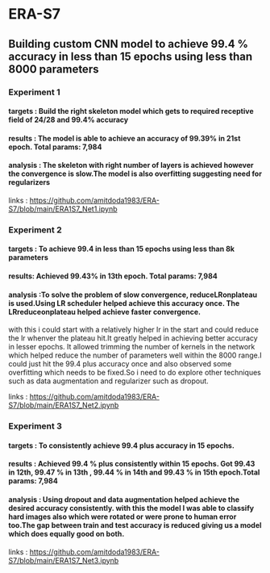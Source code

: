 # ERA-S7

## Building custom CNN model to achieve 99.4 % accuracy in less than 15 epochs using less than 8000 parameters

### Experiment 1

#### targets : Build the right skeleton model which gets to required receptive field of 24/28 and 99.4% accuracy 

#### results : The model is able to achieve an accuracy of 99.39% in 21st epoch. Total params: 7,984

#### analysis : The skeleton with right number of layers is achieved however the convergence is slow.The model is also overfitting suggesting need for regularizers

links : https://github.com/amitdoda1983/ERA-S7/blob/main/ERA1S7_Net1.ipynb


### Experiment 2

#### targets : To achieve 99.4 in less than 15 epochs using less than 8k parameters

#### results: Achieved 99.43% in 13th epoch. Total params: 7,984

#### analysis :To solve the problem of slow convergence, reduceLRonplateau is used.Using LR scheduler helped achieve this accuracy once. The LRreduceonplateau helped achieve faster convergence.
with this i could start with a relatively higher lr in the start and could reduce the lr whenver the plateau hit.It greatly helped in achieving better accuracy in lesser epochs.
It allowed trimming the number of kernels in the network which helped reduce the number of parameters well within the 8000 range.I could just hit the 99.4 plus accuracy once and also observed some overfitting which needs to be fixed.So i need to do explore other techniques such as data augmentation and regularizer such as dropout.

links : https://github.com/amitdoda1983/ERA-S7/blob/main/ERA1S7_Net2.ipynb


### Experiment 3

#### targets : To consistently achieve 99.4 plus accuracy in 15 epochs.

#### results : Achieved 99.4 % plus consistently within 15 epochs. Got 99.43 in 12th, 99.47 % in 13th , 99.44 % in 14th and 99.43 % in 15th epoch.Total params: 7,984

#### analysis : Using dropout and data augmentation helped achieve the desired accuracy consistently. with this the model I was able to classify hard images also which were rotated or were prone to human error too.The gap between train and test accuracy is reduced giving us a model which does equally good on both.

links : https://github.com/amitdoda1983/ERA-S7/blob/main/ERA1S7_Net3.ipynb
